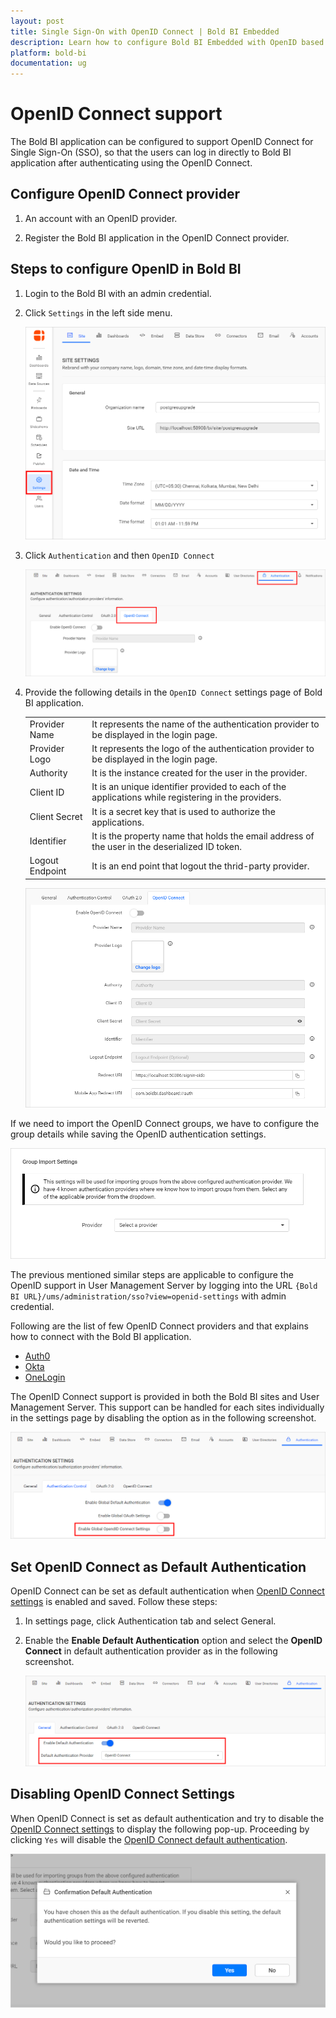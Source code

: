 ```yaml
---
layout: post
title: Single Sign-On with OpenID Connect | Bold BI Embedded
description: Learn how to configure Bold BI Embedded with OpenID based identity provider for Single Sign-on authentication using OpenID Connect.
platform: bold-bi
documentation: ug
---
```


# OpenID Connect support

The Bold BI application can be configured to support OpenID Connect for Single Sign-On (SSO), so that the users can log in directly to Bold BI application after authenticating using the OpenID Connect.

## Configure OpenID Connect provider

1. An account with an OpenID provider.

2. Register the Bold BI application in the OpenID Connect provider.

## Steps to configure OpenID in Bold BI

1. Login to the Bold BI with an admin credential.

2. Click `Settings` in the left side menu.

    ![Settings](/static/assets/embedded/site-administration/openid-support/images/settings.png)

3. Click `Authentication` and then `OpenID Connect`

    ![Authentication settings](/static/assets/embedded/site-administration/openid-support/images/authentication-settings.png)

4. Provide the following details in the `OpenID Connect` settings page of Bold BI application.

    <table>

    <tr>
    <td>Provider Name</td>
    <td>It represents the name of the authentication provider to be displayed in the login page.</td>
    </tr>

    <tr>
    <td>Provider Logo</td>
    <td>It represents the logo of the authentication provider to be displayed in the login page.</td>
    </tr>

    <tr>
    <td>Authority</td>
    <td>It is the instance created for the user in the provider.</td>
    </tr>

    <tr>
    <td>Client ID</td>
    <td>It is an unique identifier provided to each of the applications while registering in the providers.</td>
    </tr>

    <tr>
    <td>Client Secret</td>
    <td>It is a secret key that is used to authorize the applications.</td>
    </tr>

    <tr>
    <td>Identifier</td>
    <td>It is the property name that holds the email address of the user in the deserialized ID token.</td>
    </tr>

    <tr>
    <td>Logout Endpoint</td>
    <td>It is an end point that logout the thrid-party provider.</td>
    </tr>

    </table>

    ![OpenId settings](/static/assets/embedded/site-administration/openid-support/images/openid-settings.png)

If we need to import the OpenID Connect groups, we have to configure the group details while saving the OpenID authentication settings.

  ![OpenId Group setting](/static/assets/embedded/site-administration/openid-support/images/OpenId-group-settings.png)

The previous mentioned similar steps are applicable to configure the OpenID support in User Management Server by logging into the URL `{Bold BI URL}/ums/administration/sso?view=openid-settings` with admin credential.

Following are the list of few OpenID Connect providers and that explains how to connect with the Bold BI application. 

* [Auth0](/embedded-bi/site-administration/sso/openid-support/auth0/)
* [Okta](/embedded-bi/site-administration/sso/openid-support/okta/)
* [OneLogin](/embedded-bi/site-administration/sso/openid-support/onelogin/)

The OpenID Connect support is provided in both the Bold BI sites and User Management Server. This support can be handled for each sites individually in the settings page by disabling the option as in the following screenshot.

![Enable OpenID Connect support](/static/assets/embedded/site-administration/openid-support/images/EnableOpenId.png)

## Set OpenID Connect as Default Authentication

OpenID Connect can be set as default authentication when [OpenID Connect settings](/embedded-bi/site-administration/sso/openid-support/#steps-to-configure-openid-in-bold-bi) is enabled and saved. Follow these steps:

1. In settings page, click Authentication tab and select General.

2. Enable the **Enable Default Authentication** option and select the **OpenID Connect** in default authentication provider as in the following screenshot.

    ![Enable OpenID Default Authentication](/static/assets/embedded/site-administration/openid-support/images/openid-default-authentication.png)

## Disabling OpenID Connect Settings

When OpenID Connect is set as default authentication and try to disable the [OpenID Connect settings](/embedded-bi/site-administration/sso/openid-support/#steps-to-configure-openid-in-bold-bi) to display the following pop-up. Proceeding by clicking `Yes` will disable the [OpenID Connect default authentication](/embedded-bi/site-administration/sso/openid-support/#set-openid-connect-as-default-authentication).

![Disable Default Authentication](/static/assets/embedded/site-administration/images/disable-default-authentication.png)

<!---
## Bypassing OpenID Connect Authentication

Use the following custom login URL to login as normal user that is not from OAuth, when [OpenID Connect default authentication](/embedded-bi/site-administration/sso/openid-support/#set-openid-connect-as-default-authentication) is enabled.

>{Bold server URL}/bi/site/{tenant-name}/login?use_default_authentication=false
-->
